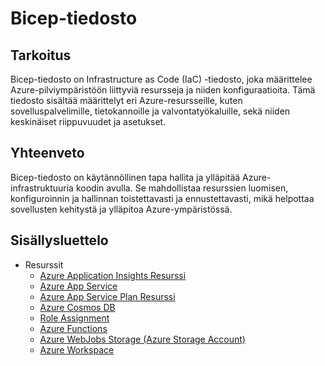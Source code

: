 # Bicep-tiedosto

## Tarkoitus
Bicep-tiedosto on Infrastructure as Code (IaC) -tiedosto, joka määrittelee Azure-pilviympäristöön liittyviä resursseja ja niiden konfiguraatioita. Tämä tiedosto sisältää määrittelyt eri Azure-resursseille, kuten sovelluspalvelimille, tietokannoille ja valvontatyökaluille, sekä niiden keskinäiset riippuvuudet ja asetukset.

## Yhteenveto
Bicep-tiedosto on käytännöllinen tapa hallita ja ylläpitää Azure-infrastruktuuria koodin avulla. Se mahdollistaa resurssien luomisen, konfiguroinnin ja hallinnan toistettavasti ja ennustettavasti, mikä helpottaa sovellusten kehitystä ja ylläpitoa Azure-ympäristössä.

## Sisällysluettelo
* Resurssit
  * [Azure Application Insights Resurssi](applicationInsights.md)
  * [Azure App Service](appService.md)
  * [Azure App Service Plan Resurssi](appServicePlan.md)
  * [Azure Cosmos DB](cosmosDb.md)
  * [Role Assignment](functionRoleAssignment.md)
  * [Azure Functions](FunctionsApp.md)
  * [Azure WebJobs Storage (Azure Storage Account)](functionsStorage.md)
  * [Azure Workspace](workspace.md)

